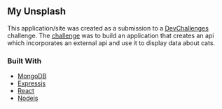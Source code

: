 ## My Unsplash

This application/site was created as a submission to a [DevChallenges](https://devchallenges.io/paths/full-stack-developer) challenge. The [challenge](https://devchallenges.io/challenges/f4NJ53rcfgrP6sBMD2jt) was to build an application that creates an api which incorporates an external api and use it to display data about cats.

### Built With

- [MongoDB](https://www.mongodb.com/)
- [Expressjs](https://expressjs.com/)
- [React](https://reactjs.org/)
- [Nodejs](https://nodejs.org/)

